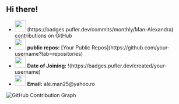 ## Hi there!

<!--
**Man-Alexandra/Man-Alexandra** is a ✨ _special_ ✨ repository because its `README.md` (this file) appears on your GitHub profile.

Here are some ideas to get you started:

- 🔭 I’m currently working on ...
- 🌱 I’m currently learning ...
- 👯 I’m looking to collaborate on ...
- 🤔 I’m looking for help with ...
- 💬 Ask me about ...
- 📫 How to reach me: ...
- 😄 Pronouns: ...
- ⚡ Fun fact: ...
-->
<tr>
    <td>
      <ul>
        <li><img src="https://cdn-icons-png.flaticon.com/128/733/733553.png" width="30"/> (https://badges.pufler.dev/commits/monthly/Man-Alexandra) contributions on GitHub</li>
        <li><img src="https://cdn-icons-png.flaticon.com/128/9168/9168210.png" width="30"/> <strong>public repos:</strong> [Your Public Repos](https://github.com/your-username?tab=repositories)</li>
        <li><img src="https://cdn-icons-png.flaticon.com/128/7471/7471685.png" width="30"/> <strong>Date of Joining:</strong> !(https://badges.pufler.dev/created/your-username)</li>
        <li><img src="https://cdn-icons-png.flaticon.com/128/2530/2530217.png" width="30"/> <strong>Email:</strong> ale.man25@yahoo.ro</li>
      </ul>
    </td>
    <td>
      <img src="https://github-readme-activity-graph.cyclic.app/graph?username=your-username&theme=radical" alt="GitHub Contribution Graph"/>
    </td>
  </tr>
